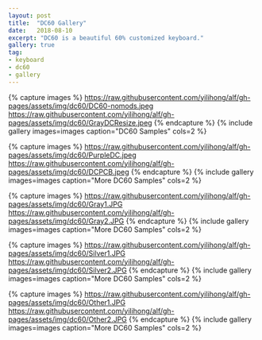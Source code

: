 ```yaml
---
layout: post
title:  "DC60 Gallery"
date:   2018-08-10
excerpt: "DC60 is a beautiful 60% customized keyboard."
gallery: true
tag:
- keyboard
- dc60
- gallery
---
```


{% capture images %}
    https://raw.githubusercontent.com/yilihong/alf/gh-pages/assets/img/dc60/DC60-nomods.jpeg
    https://raw.githubusercontent.com/yilihong/alf/gh-pages/assets/img/dc60/GrayDCResize.jpeg
{% endcapture %}
{% include gallery images=images caption="DC60 Samples" cols=2 %}

{% capture images %}
    https://raw.githubusercontent.com/yilihong/alf/gh-pages/assets/img/dc60/PurpleDC.jpeg
    https://raw.githubusercontent.com/yilihong/alf/gh-pages/assets/img/dc60/DCPCB.jpeg
{% endcapture %}
{% include gallery images=images caption="More DC60 Samples" cols=2 %}

{% capture images %}
    https://raw.githubusercontent.com/yilihong/alf/gh-pages/assets/img/dc60/Gray1.JPG
    https://raw.githubusercontent.com/yilihong/alf/gh-pages/assets/img/dc60/Gray2.JPG
{% endcapture %}
{% include gallery images=images caption="More DC60 Samples" cols=2 %}

{% capture images %}
    https://raw.githubusercontent.com/yilihong/alf/gh-pages/assets/img/dc60/Silver1.JPG
    https://raw.githubusercontent.com/yilihong/alf/gh-pages/assets/img/dc60/Silver2.JPG
{% endcapture %}
{% include gallery images=images caption="More DC60 Samples" cols=2 %}

{% capture images %}
    https://raw.githubusercontent.com/yilihong/alf/gh-pages/assets/img/dc60/Other1.JPG
    https://raw.githubusercontent.com/yilihong/alf/gh-pages/assets/img/dc60/Other2.JPG
{% endcapture %}
{% include gallery images=images caption="More DC60 Samples" cols=2 %}
